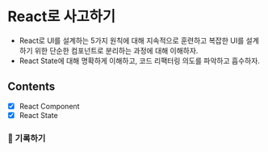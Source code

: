 # React로 사고하기

- React로 UI를 설계하는 5가지 원칙에 대해 지속적으로 훈련하고 복잡한 UI를 설계하기 위한 단순한 컴포넌트로 분리하는 과정에 대해 이해하자.
- React State에 대해 명확하게 이해하고, 코드 리팩터링 의도를 파악하고 흡수하자.

## Contents

- [x] React Component
- [x] React State

### 📝 기록하기

